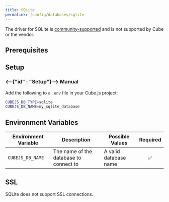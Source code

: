 ```yaml
---
title: SQLite
permalink: /config/databases/sqlite
---
```


<WarningBox>
  The driver for SQLite is <a href="../databases#driver-support">community-supported</a> and is not supported by Cube or the vendor. 
</WarningBox>

## Prerequisites

## Setup

### <--{"id" : "Setup"}--> Manual

Add the following to a `.env` file in your Cube.js project:

```bash
CUBEJS_DB_TYPE=sqlite
CUBEJS_DB_NAME=my_sqlite_database
```

## Environment Variables

| Environment Variable | Description                            | Possible Values       | Required |
| -------------------- | -------------------------------------- | --------------------- | :------: |
| `CUBEJS_DB_NAME`     | The name of the database to connect to | A valid database name |    ✅    |

## SSL

SQLite does not support SSL connections.
